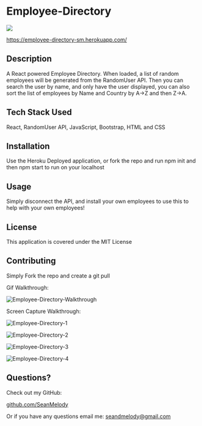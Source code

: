 # Employee-Directory

<img src="https://img.shields.io/badge/LICENSE-mit-green"/>

https://employee-directory-sm.herokuapp.com/

## Description

  A React powered Employee Directory. When loaded, a list of random employees will be generated from the RandomUser API. 
  Then you can search the user by name, and only have the user displayed, 
  you can also sort the list of employees by Name and Country by A->Z and then Z->A.
  
  
## Tech Stack Used

  React, RandomUser API, JavaScript, Bootstrap, HTML and CSS

  
## Installation

  Use the Heroku Deployed application, or fork the repo and run npm init and then npm start to run on your localhost
  
 
 ## Usage

  Simply disconnect the API, and install your own employees to use this to help with your own employees!
  
  ## License

  This application is covered under the MIT License

## Contributing

  Simply Fork the repo and create a git pull
  

Gif Walkthrough:

![Employee-Directory-Walkthrough](https://user-images.githubusercontent.com/68625400/108946724-da11fc00-7613-11eb-94a2-4b76e5f7c01c.gif)

Screen Capture Walkthrough:

![Employee-Directory-1](https://user-images.githubusercontent.com/68625400/108946728-db432900-7613-11eb-8a0e-ddf358ef028f.png)

![Employee-Directory-2](https://user-images.githubusercontent.com/68625400/108946729-dd0cec80-7613-11eb-8ebb-0712def9f711.png)

![Employee-Directory-3](https://user-images.githubusercontent.com/68625400/108946731-de3e1980-7613-11eb-870a-62949a86ce12.png)

![Employee-Directory-4](https://user-images.githubusercontent.com/68625400/108946733-e007dd00-7613-11eb-8960-a7b11cb0b694.png)

  
## Questions?

  Check out my GitHub:

  [github.com/SeanMelody](https://github.com/SeanMelody)

  Or if you have any questions email me: 
    seandmelody@gmail.com


